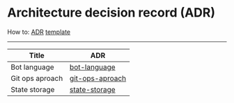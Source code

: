 # Architecture decision record (ADR)
How to:
[ADR](https://github.com/joelparkerhenderson/architecture-decision-record "ADR")
 [template](./template.md)

------------

|  Title|ADR   |
| ------------ | ------------ |
| Bot language  | [bot-language](./bot-language.md)  |
| Git ops aproach  | [git-ops-aproach](./git-ops-aproach.md)  |
| State storage  | [state-storage](./state-storage.md) |
